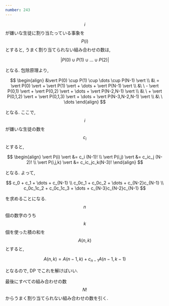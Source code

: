 ```yaml
---
number: 243
---
```

$$ i $$ が嫌いな生徒に割り当たっている事象を $$ P(i) $$ とすると, うまく割り当てられない組み合わせの数は,

$$
\vert P(0) \cup P(1) \cup \dots \cup P(2) \vert
$$

となる. 包除原理より,

$$
\begin{align}
&\vert P(0) \cup P(1) \cup \dots \cup P(N-1) \vert \\
&\ = \vert P(0) \vert + \vert P(1) \vert + \dots + \vert P(N-1) \vert \\
&\ \ - \vert P(0,1) \vert + \vert P(0,2) \vert + \dots + \vert P(N-2,N-1) \vert \\
&\ \ + \vert P(0,1,2) \vert + \vert P(0,1,3) \vert + \dots + \vert P(N-3,N-2,N-1) \vert \\
&\ \ \dots
\end{align}
$$

となる. ここで, $$ i $$ が嫌いな生徒の数を $$ c_i $$ とすると,

$$
\begin{align}
\vert P(i) \vert &= c_i (N-1)! \\
\vert P(i,j) \vert &= c_ic_j (N-2)! \\
\vert P(i,j,k) \vert &= c_ic_jc_k(N-3)!
\end{align}
$$

となる. よって,

$$
c_0 + c_1 + \dots + c_{N-1} \\
c_0c_1 + c_0c_2 + \dots + c_{N-2}c_{N-1} \\
c_0c_1c_2 + c_0c_1c_3 + \dots + c_{N-3}c_{N-2}c_{N-1}
$$

を求めることになる. $$ n $$ 個の数字のうち $$ k $$ 個を使った積の和を $$ A(n, k) $$ とすると,

$$
A(n, k) = A(n-1, k) + c_{n-1}A(n-1, k-1)
$$

となるので, DP でこれを解けばいい.

最後にすべての組み合わせの数 $$ N! $$ からうまく割り当てられない組み合わせの数を引く.
